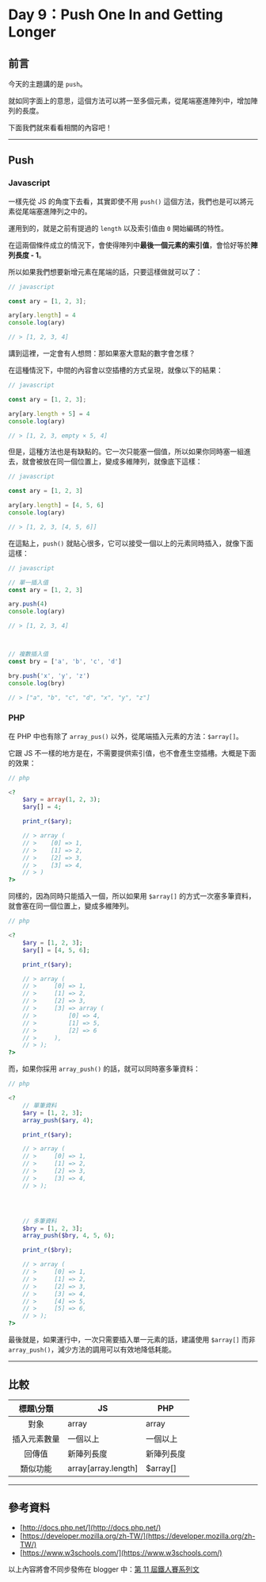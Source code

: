 # Day 9：Push One In and Getting Longer

## 前言

今天的主題講的是 `push`。

就如同字面上的意思，這個方法可以將一至多個元素，從尾端塞進陣列中，增加陣列的長度。

下面我們就來看看相關的內容吧！

----

## Push

### Javascript

一樣先從 JS 的角度下去看，其實即使不用 `push()` 這個方法，我們也是可以將元素從尾端塞進陣列之中的。

運用到的，就是之前有提過的 `length` 以及索引值由 `0` 開始編碼的特性。

在這兩個條件成立的情況下，會使得陣列中**最後一個元素的索引值**，會恰好等於**陣列長度 - 1**。

所以如果我們想要新增元素在尾端的話，只要這樣做就可以了：

```javascript
// javascript

const ary = [1, 2, 3];

ary[ary.length] = 4
console.log(ary)

// > [1, 2, 3, 4]
```

講到這裡，一定會有人想問：那如果塞大意點的數字會怎樣？

在這種情況下，中間的內容會以空插槽的方式呈現，就像以下的結果：

```javascript
// javascript

const ary = [1, 2, 3];

ary[ary.length + 5] = 4
console.log(ary)

// > [1, 2, 3, empty × 5, 4]
```

但是，這種方法也是有缺點的。它一次只能塞一個值，所以如果你同時塞一組進去，就會被放在同一個位置上，變成多維陣列，就像底下這樣：

```javascript
// javascript

const ary = [1, 2, 3]

ary[ary.length] = [4, 5, 6]
console.log(ary)

// > [1, 2, 3, [4, 5, 6]]
```

在這點上，`push()` 就貼心很多，它可以接受一個以上的元素同時插入，就像下面這樣：

```javascript
// javascript

// 單一插入值
const ary = [1, 2, 3]

ary.push(4)
console.log(ary)

// > [1, 2, 3, 4]



// 複數插入值
const bry = ['a', 'b', 'c', 'd']

bry.push('x', 'y', 'z')
console.log(bry)

// > ["a", "b", "c", "d", "x", "y", "z"]
```

### PHP

在 PHP 中也有除了 `array_pus()` 以外，從尾端插入元素的方法：`$array[]`。

它跟 JS 不一樣的地方是在，不需要提供索引值，也不會產生空插槽。大概是下面的效果：

```php
// php

<?
    $ary = array(1, 2, 3);
    $ary[] = 4;

    print_r($ary);

    // > array (
    // >    [0] => 1,
    // >    [1] => 2,
    // >    [2] => 3,
    // >    [3] => 4,
    // > )
?>
```

同樣的，因為同時只能插入一個，所以如果用 `$array[]` 的方式一次塞多筆資料，就會塞在同一個位置上，變成多維陣列。

```php
// php

<?
    $ary = [1, 2, 3];
    $ary[] = [4, 5, 6];

    print_r($ary);

    // > array (
    // >     [0] => 1,
    // >     [1] => 2,
    // >     [2] => 3,
    // >     [3] => array (
    // >         [0] => 4,
    // >         [1] => 5,
    // >         [2] => 6
    // >     ),
    // > );
?>
```

而，如果你採用 `array_push()` 的話，就可以同時塞多筆資料：

```php
// php

<?
    // 單筆資料
    $ary = [1, 2, 3];
    array_push($ary, 4);

    print_r($ary);

    // > array (
    // >     [0] => 1,
    // >     [1] => 2,
    // >     [2] => 3,
    // >     [3] => 4,
    // > );




    // 多筆資料
    $bry = [1, 2, 3];
    array_push($bry, 4, 5, 6);

    print_r($bry);

    // > array (
    // >     [0] => 1,
    // >     [1] => 2,
    // >     [2] => 3,
    // >     [3] => 4,
    // >     [4] => 5,
    // >     [5] => 6,
    // > );
?>
```

最後就是，如果運行中，一次只需要插入單一元素的話，建議使用 `$array[]` 而非 `array_push()`，減少方法的調用可以有效地降低耗能。

---

## 比較

|標題\分類|JS|PHP|
|:----:|----|----|
|對象|array|array|
|插入元素數量|一個以上|一個以上|
|回傳值|新陣列長度|新陣列長度|
|類似功能|array[array.length]|$array[]|

---

## 參考資料

- [http://docs.php.net/](http://docs.php.net/)
- [https://developer.mozilla.org/zh-TW/](https://developer.mozilla.org/zh-TW/)
- [https://www.w3schools.com/](https://www.w3schools.com/)

以上內容將會不同步發佈在 blogger 中：[第 11 屆鐵人賽系列文](https://blog.hinahina.tw/search/label/2020%20%E9%90%B5%E4%BA%BA%E8%B3%BD)